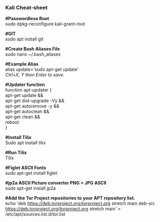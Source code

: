 ### Kali Cheat-sheet ###

**#Passwordless Root**  
sudo dpkg-reconfigure kali-grant-root

**#GIT**  
sudo apt install git

**#Create Bash Aliases File**  
sudo nano ~/.bash_aliases

**#Example Alias**  
alias update='sudo apt-get update'  
*Ctrl+X, Y then Enter to save.*

**#Updater function**  
function apt-updater {  
		apt-get update &&  
		apt-get dist-upgrade -Vy &&  
		apt-get autoremove -y &&  
		apt-get autoclean &&  
		apt-get clean &&  
		reboot  
		}  

**#Install Tilix**  
Sudo apt install tilix

**#Run Tilix**  
Tilix

**#Figlet ASCII Fonts**  
sudo apt-get install figlet

**#jp2a ASCII Picture converter PNG > JPG ASCII**  
sudo apt-get install jp2a

**#Add the Tor Project repositories to your APT repository list.**  
echo 'deb https://deb.torproject.org/torproject.org stretch main
deb-src https://deb.torproject.org/torproject.org stretch main' > /etc/apt/sources.list.d/tor.list
